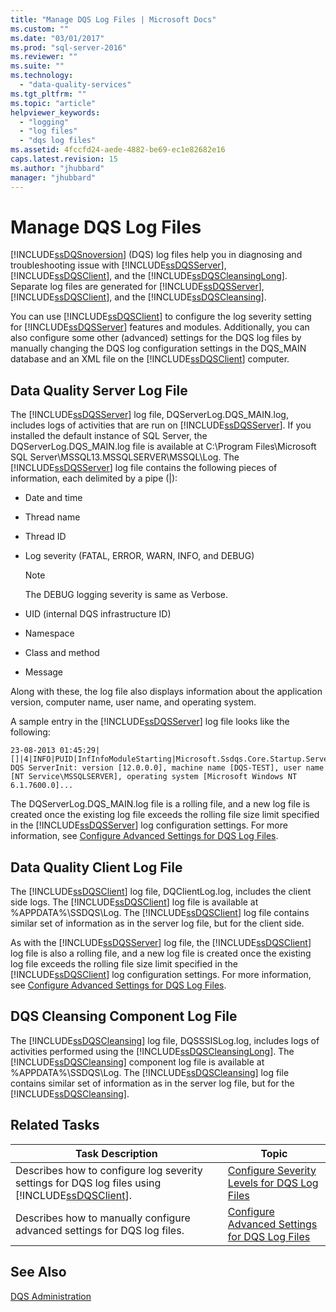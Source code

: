 ```yaml
---
title: "Manage DQS Log Files | Microsoft Docs"
ms.custom: ""
ms.date: "03/01/2017"
ms.prod: "sql-server-2016"
ms.reviewer: ""
ms.suite: ""
ms.technology: 
  - "data-quality-services"
ms.tgt_pltfrm: ""
ms.topic: "article"
helpviewer_keywords: 
  - "logging"
  - "log files"
  - "dqs log files"
ms.assetid: 4fccfd24-aede-4882-be69-ec1e82682e16
caps.latest.revision: 15
ms.author: "jhubbard"
manager: "jhubbard"
---
```

# Manage DQS Log Files
  [!INCLUDE[ssDQSnoversion](../data-quality-services/includes/ssdqsnoversion-md.md)] (DQS) log files help you in diagnosing and troubleshooting issue with [!INCLUDE[ssDQSServer](../data-quality-services/includes/ssdqsserver-md.md)], [!INCLUDE[ssDQSClient](../data-quality-services/includes/ssdqsclient-md.md)], and the [!INCLUDE[ssDQSCleansingLong](../data-quality-services/includes/ssdqscleansinglong-md.md)]. Separate log files are generated for [!INCLUDE[ssDQSServer](../data-quality-services/includes/ssdqsserver-md.md)], [!INCLUDE[ssDQSClient](../data-quality-services/includes/ssdqsclient-md.md)], and the [!INCLUDE[ssDQSCleansing](../data-quality-services/includes/ssdqscleansing-md.md)].  
  
 You can use [!INCLUDE[ssDQSClient](../data-quality-services/includes/ssdqsclient-md.md)] to configure the log severity setting for [!INCLUDE[ssDQSServer](../data-quality-services/includes/ssdqsserver-md.md)] features and modules. Additionally, you can also configure some other (advanced) settings for the DQS log files by manually changing the DQS log configuration settings in the DQS_MAIN database and an XML file on the [!INCLUDE[ssDQSClient](../data-quality-services/includes/ssdqsclient-md.md)] computer.  
  
##  <a name="DQSServer"></a> Data Quality Server Log File  
 The [!INCLUDE[ssDQSServer](../data-quality-services/includes/ssdqsserver-md.md)] log file, DQServerLog.DQS_MAIN.log, includes logs of activities that are run on [!INCLUDE[ssDQSServer](../data-quality-services/includes/ssdqsserver-md.md)]. If you installed the default instance of SQL Server, the DQServerLog.DQS_MAIN.log file is available at C:\Program Files\Microsoft SQL Server\MSSQL13.MSSQLSERVER\MSSQL\Log. The [!INCLUDE[ssDQSServer](../data-quality-services/includes/ssdqsserver-md.md)] log file contains the following pieces of information, each delimited by a pipe (|):  
  
-   Date and time  
  
-   Thread name  
  
-   Thread ID  
  
-   Log severity (FATAL, ERROR, WARN, INFO, and DEBUG)  
  
    > [!NOTE]  
    >  The DEBUG logging severity is same as Verbose.  
  
-   UID (internal DQS infrastructure ID)  
  
-   Namespace  
  
-   Class and method  
  
-   Message  
  
 Along with these, the log file also displays information about the application version, computer name, user name, and operating system.  
  
 A sample entry in the [!INCLUDE[ssDQSServer](../data-quality-services/includes/ssdqsserver-md.md)] log file looks like the following:  
  
```  
23-08-2013 01:45:29|[]|4|INFO|PUID|InfInfoModuleStarting|Microsoft.Ssdqs.Core.Startup.ServerInit|Starting DQS ServerInit: version [12.0.0.0], machine name [DQS-TEST], user name [NT Service\MSSQLSERVER], operating system [Microsoft Windows NT 6.1.7600.0]...  
```  
  
 The DQServerLog.DQS_MAIN.log file is a rolling file, and a new log file is created once the existing log file exceeds the rolling file size limit specified in the [!INCLUDE[ssDQSServer](../data-quality-services/includes/ssdqsserver-md.md)] log configuration settings. For more information, see [Configure Advanced Settings for DQS Log Files](../data-quality-services/configure-advanced-settings-for-dqs-log-files.md).  
  
##  <a name="DQSClient"></a> Data Quality Client Log File  
 The [!INCLUDE[ssDQSClient](../data-quality-services/includes/ssdqsclient-md.md)] log file, DQClientLog.log, includes the client side logs. The [!INCLUDE[ssDQSClient](../data-quality-services/includes/ssdqsclient-md.md)] log file is available at %APPDATA%\SSDQS\Log. The [!INCLUDE[ssDQSClient](../data-quality-services/includes/ssdqsclient-md.md)] log file contains similar set of information as in the server log file, but for the client side.  
  
 As with the [!INCLUDE[ssDQSServer](../data-quality-services/includes/ssdqsserver-md.md)] log file, the [!INCLUDE[ssDQSClient](../data-quality-services/includes/ssdqsclient-md.md)] log file is also a rolling file, and a new log file is created once the existing log file exceeds the rolling file size limit specified in the [!INCLUDE[ssDQSClient](../data-quality-services/includes/ssdqsclient-md.md)] log configuration settings. For more information, see [Configure Advanced Settings for DQS Log Files](../data-quality-services/configure-advanced-settings-for-dqs-log-files.md).  
  
##  <a name="DQSCleansing"></a> DQS Cleansing Component Log File  
 The [!INCLUDE[ssDQSCleansing](../data-quality-services/includes/ssdqscleansing-md.md)] log file, DQSSSISLog.log, includes logs of activities performed using the [!INCLUDE[ssDQSCleansingLong](../data-quality-services/includes/ssdqscleansinglong-md.md)]. The [!INCLUDE[ssDQSCleansing](../data-quality-services/includes/ssdqscleansing-md.md)] component log file is available at %APPDATA%\SSDQS\Log. The [!INCLUDE[ssDQSCleansing](../data-quality-services/includes/ssdqscleansing-md.md)] log file contains similar set of information as in the server log file, but for the [!INCLUDE[ssDQSCleansing](../data-quality-services/includes/ssdqscleansing-md.md)].  
  
##  <a name="RT"></a> Related Tasks  
  
|Task Description|Topic|  
|----------------------|-----------|  
|Describes how to configure log severity settings for DQS log files using [!INCLUDE[ssDQSClient](../data-quality-services/includes/ssdqsclient-md.md)].|[Configure Severity Levels for DQS Log Files](../data-quality-services/configure-severity-levels-for-dqs-log-files.md)|  
|Describes how to manually configure advanced settings for DQS log files.|[Configure Advanced Settings for DQS Log Files](../data-quality-services/configure-advanced-settings-for-dqs-log-files.md)|  
  
## See Also  
 [DQS Administration](../data-quality-services/dqs-administration.md)  
  
  